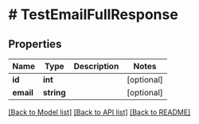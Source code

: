 # # TestEmailFullResponse

## Properties

Name | Type | Description | Notes
------------ | ------------- | ------------- | -------------
**id** | **int** |  | [optional] 
**email** | **string** |  | [optional] 

[[Back to Model list]](../../README.md#documentation-for-models) [[Back to API list]](../../README.md#documentation-for-api-endpoints) [[Back to README]](../../README.md)


